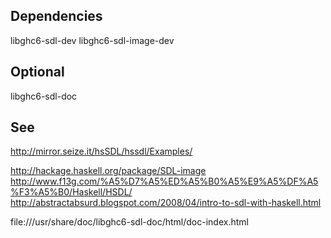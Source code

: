 
## Dependencies
libghc6-sdl-dev
libghc6-sdl-image-dev

## Optional
libghc6-sdl-doc

## See

http://mirror.seize.it/hsSDL/hssdl/Examples/

http://hackage.haskell.org/package/SDL-image
http://www.f13g.com/%A5%D7%A5%ED%A5%B0%A5%E9%A5%DF%A5%F3%A5%B0/Haskell/HSDL/
http://abstractabsurd.blogspot.com/2008/04/intro-to-sdl-with-haskell.html

file:///usr/share/doc/libghc6-sdl-doc/html/doc-index.html
